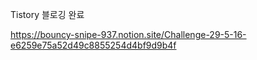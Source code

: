 

Tistory 블로깅 완료  

https://bouncy-snipe-937.notion.site/Challenge-29-5-16-e6259e75a52d49c8855254d4bf9d9b4f
